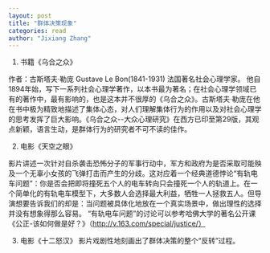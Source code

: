 ```yaml
---
layout: post
title: "群体决策现象"
categories: read
author: "Jixiang Zhang"
---
```


1. 书籍《乌合之众》

作者：古斯塔夫·勒庞 Gustave Le Bon(1841-1931) 法国著名社会心理学家。
他自1894年始，写下一系列社会心理学著作，以本书最为著名；在社会心理学领域已有的著作中，最有影响的，也是这本并不很厚的《乌合之众》。古斯塔夫·勒庞在他在书中极为精致地描述了集体心态，对人们理解集体行为的作用以及对社会心理学的思考发挥了巨大影响。《乌合之众--大众心理研究》在西方已印至第29版，其观点新颖，语言生动，是群体行为的研究者不可不读的佳作。


2. 电影《天空之眼》

影片讲述一次针对自杀袭击恐怖分子的军事行动中，军方和政府为是否采取可能殃及一个无辜小女孩的飞弹打击而产生的分歧。这对应着一个经典道德悖论“有轨电车问题”：你是否会把即将撞死五个人的电车转向只会撞死一个人的轨道上。在一个简单化的有轨电车模型下，大多数人会选择最大利益，牺牲一人拯救五人。但导演想要告诉我们的却是：当问题被具体化地放在一个真实场景中，做出理性的选择并没有想象得那么容易。
“有轨电车问题”的讨论可以参考哈佛大学的著名公开课《公正-该如何做是好？》（http://v.163.com/special/justice/）


3. 电影《十二怒汉》
影片戏剧性地刻画出了群体决策的整个“反转”过程。
